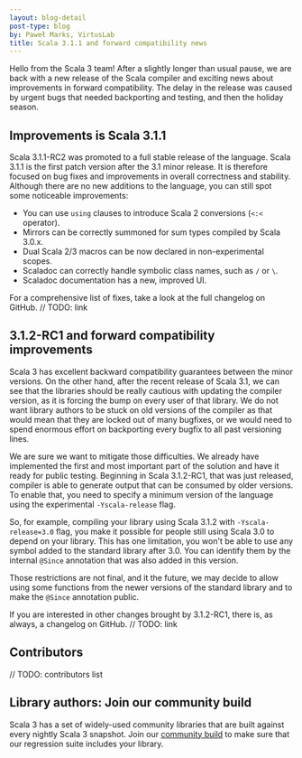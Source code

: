 ```yaml
---
layout: blog-detail
post-type: blog
by: Paweł Marks, VirtusLab
title: Scala 3.1.1 and forward compatibility news
---
```


Hello from the Scala 3 team! After a slightly longer than usual pause, we are back with a new release of the Scala compiler and exciting news about improvements in forward compatibility. The delay in the release was caused by urgent bugs that needed backporting and testing, and then the holiday season.

## Improvements is Scala 3.1.1

Scala 3.1.1-RC2 was promoted to a full stable release of the language. Scala 3.1.1 is the first patch version after the 3.1 minor release. It is therefore focused on bug fixes and improvements in overall correctness and stability. Although there are no new additions to the language, you can still spot some noticeable improvements:

- You can use `using` clauses to introduce Scala 2 conversions (`<:<` operator).
- Mirrors can be correctly summoned for sum types compiled by Scala 3.0.x.
- Dual Scala 2/3 macros can be now declared in non-experimental scopes.
- Scaladoc can correctly handle symbolic class names, such as `/` or `\`.
- Scaladoc documentation has a new, improved UI.

For a comprehensive list of fixes, take a look at the full changelog on GitHub. // TODO: link

## 3.1.2-RC1 and forward compatibility improvements

Scala 3 has excellent backward compatibility guarantees between the minor versions. On the other hand, after the recent release of Scala 3.1, we can see that the libraries should be really cautious with updating the compiler version, as it is forcing the bump on every user of that library. We do not want library authors to be stuck on old versions of the compiler as that would mean that they are locked out of many bugfixes, or we would need to spend enormous effort on backporting every bugfix to all past versioning lines.

We are sure we want to mitigate those difficulties. We already have implemented the first and most important part of the solution and have it ready for public testing. Beginning in Scala 3.1.2-RC1, that was just released, compiler is able to generate output that can be consumed by older versions. To enable that, you need to specify a minimum version of the language using the experimental `-Yscala-release` flag.

So, for example, compiling your library using Scala 3.1.2 with `-Yscala-release=3.0` flag, you make it possible for people still using Scala 3.0 to depend on your library. This has one limitation, you won't be able to use any symbol added to the standard library after 3.0. You can identify them by the internal `@Since` annotation that was also added in this version.

Those restrictions are not final, and it the future, we may decide to allow using some functions from the newer versions of the standard library and to make the `@Since` annotation public.

If you are interested in other changes brought by 3.1.2-RC1, there is, as always, a changelog on GitHub.  // TODO: link

## Contributors

// TODO: contributors list

## Library authors: Join our community build

Scala 3 has a set of widely-used community libraries that are built against every nightly Scala 3 snapshot.
Join our [community build](https://github.com/lampepfl/dotty/tree/master/community-build)
to make sure that our regression suite includes your library.

[Scastie]: https://scastie.scala-lang.org/?target=dotty

[@odersky]: https://github.com/odersky
[@DarkDimius]: https://github.com/DarkDimius
[@smarter]: https://github.com/smarter
[@felixmulder]: https://github.com/felixmulder
[@nicolasstucki]: https://github.com/nicolasstucki
[@liufengyun]: https://github.com/liufengyun
[@OlivierBlanvillain]: https://github.com/OlivierBlanvillain
[@biboudis]: https://github.com/biboudis
[@allanrenucci]: https://github.com/allanrenucci
[@Blaisorblade]: https://github.com/Blaisorblade
[@Duhemm]: https://github.com/Duhemm
[@AleksanderBG]: https://github.com/AleksanderBG
[@milessabin]: https://github.com/milessabin
[@anatoliykmetyuk]: https://github.com/anatoliykmetyuk

